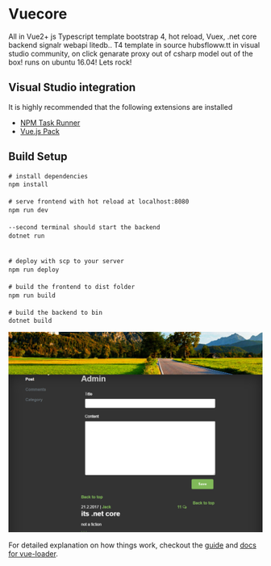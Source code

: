 # Vuecore

All in Vue2+ js Typescript template bootstrap 4, hot reload, Vuex, .net core backend signalr webapi litedb..
T4 template in source hubsfloww.tt in visual studio community, on click genarate proxy out of csharp model out of the box!
runs on ubuntu 16.04!
 Lets rock!

## Visual Studio integration
It is highly recommended that the following extensions are installed

- [NPM Task Runner](https://visualstudiogallery.msdn.microsoft.com/8f2f2cbc-4da5-43ba-9de2-c9d08ade4941)
- [Vue.js Pack](https://visualstudiogallery.msdn.microsoft.com/30fd019a-7b90-4f75-bb54-b8f49f18fbe1)

## Build Setup

``` cmd
# install dependencies
npm install

# serve frontend with hot reload at localhost:8080
npm run dev

--second terminal should start the backend
dotnet run


# deploy with scp to your server
npm run deploy

# build the frontend to dist folder
npm run build

# build the backend to bin
dotnet build 
```
![screenshot](/vuecore/src/assets/screen1.png)

For detailed explanation on how things work, checkout the [guide](http://vuejs-templates.github.io/webpack/) and [docs for vue-loader](http://vuejs.github.io/vue-loader).

